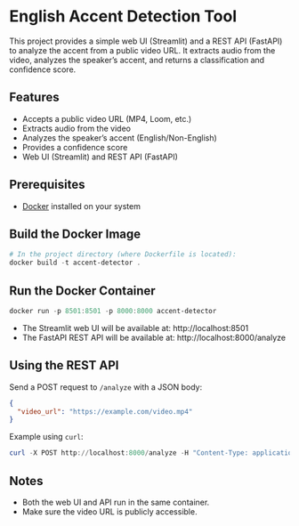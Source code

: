 # English Accent Detection Tool

This project provides a simple web UI (Streamlit) and a REST API (FastAPI) to analyze the accent from a public video URL. It extracts audio from the video, analyzes the speaker’s accent, and returns a classification and confidence score.

## Features
- Accepts a public video URL (MP4, Loom, etc.)
- Extracts audio from the video
- Analyzes the speaker’s accent (English/Non-English)
- Provides a confidence score
- Web UI (Streamlit) and REST API (FastAPI)

## Prerequisites
- [Docker](https://www.docker.com/products/docker-desktop) installed on your system

## Build the Docker Image
```powershell
# In the project directory (where Dockerfile is located):
docker build -t accent-detector .
```

## Run the Docker Container
```powershell
docker run -p 8501:8501 -p 8000:8000 accent-detector
```

- The Streamlit web UI will be available at: http://localhost:8501
- The FastAPI REST API will be available at: http://localhost:8000/analyze

## Using the REST API
Send a POST request to `/analyze` with a JSON body:
```json
{
  "video_url": "https://example.com/video.mp4"
}
```

Example using `curl`:
```powershell
curl -X POST http://localhost:8000/analyze -H "Content-Type: application/json" -d '{"video_url": "https://example.com/video.mp4"}'
```

## Notes
- Both the web UI and API run in the same container.
- Make sure the video URL is publicly accessible.
